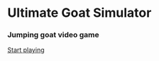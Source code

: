 # Ultimate Goat Simulator
### Jumping goat video game
<a href="https://lb123658.github.io/goat/app" target="_blank">Start playing</a>


